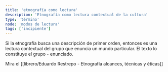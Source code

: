 ```yaml
---
title: 'etnografía como lectura'
description: 'Etnografía como lectura contextual de la cultura'
type: 'término'
node: 'modos de lectura'
tags: ['incipiente']
---
```


Si la etnografía busca una descripción de primer orden, entonces es una lectura contextual del grupo que enuncia un mundo particular. El texto lo constituye el grupo - enunciado.

Mira el [[librero/Eduardo Restrepo - Etnografía alcances, técnicas y éticas]]